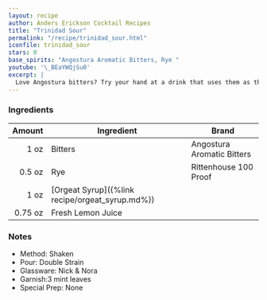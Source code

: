 ```yaml
---
layout: recipe
author: Anders Erickson Cocktail Recipes
title: "Trinidad Sour"
permalink: "/recipe/trinidad_sour.html"
iconfile: trinidad_sour
stars: 0
base_spirits: "Angostura Aromatic Bitters, Rye "
youtube: '\_BEaYWQjSu0'
excerpt: |
  Love Angostura bitters? Try your hand at a drink that uses them as the base spirit rather than embellishment.
---
```


### Ingredients

|  Amount | Ingredient                                      | Brand                      |
| ------: | ----------------------------------------------- | -------------------------- |
|    1 oz | Bitters                                         | Angostura Aromatic Bitters |
|  0.5 oz | Rye                                             | Rittenhouse 100 Proof      |
|    1 oz | [Orgeat Syrup]({%link recipe/orgeat_syrup.md%}) |
| 0.75 oz | Fresh Lemon Juice                               |

### Notes

- Method: Shaken
- Pour: Double Strain
- Glassware: Nick & Nora
- Garnish:3 mint leaves
- Special Prep: None
